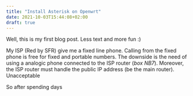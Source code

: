 ```yaml
---
title: "Install Asterisk on Openwrt"
date: 2021-10-03T15:44:08+02:00
draft: true
---
```


Well, this is my first blog post. Less text and more fun :)

My ISP (Red by SFR) give me a fixed line phone. Calling from the fixed phone is free for fixed and portable numbers. The downside is the need of using a analogic phone connected to the ISP router (*box NB7*). Moreover, the ISP router must handle the public IP address (be the main router). Unacceptable

So after spending days 